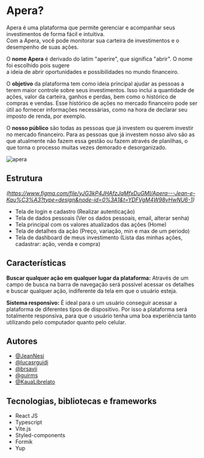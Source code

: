 # Apera? 
Apera é uma plataforma que permite gerenciar e acompanhar seus investimentos de forma fácil e intuitiva.  
Com a Apera, você pode monitorar sua carteira de investimentos e o desempenho de suas ações.

O **nome Apera** é derivado do latim "aperire", que significa "abrir". O nome foi escolhido pois sugere  
a ideia de abrir oportunidades e possibilidades no mundo financeiro.

O **objetivo** da plataforma tem como ideia principal ajudar as pessoas a terem maior controle sobre seus investimentos. 
Isso inclui a quantidade de ações, valor da carteira, ganhos e perdas, bem como o histórico de compras e vendas. 
Esse histórico de ações no mercado financeiro pode ser útil ao fornecer informações necessárias, como na hora 
de declarar seu imposto de renda, por exemplo. 

O **nosso público** são todas as pessoas que já investem ou querem investir no mercado financeiro. 
Para as pessoas que já investem nosso alvo são as que atualmente não fazem essa gestão ou fazem através de planilhas, 
o que torna o processo muitas vezes demorado e desorganizado.

![apera](https://user-images.githubusercontent.com/102368879/236288398-5cda0451-3c8e-4555-a5ad-a5bac83636fd.png)

## Estrutura
*(https://www.figma.com/file/yJG3kP4JHAfzJqMfxDuGMI/Apera---Jean-e-Kau%C3%A3?type=design&node-id=0%3A1&t=YDFVgM4W98vHwNU6-1)*
- Tela de login e cadastro (Realizar autenticação)
- Tela de dados pessoais (Ver os dados pessoais, email, alterar senha)
- Tela principal com os valores atualizados das ações (Home)
- Tela de detalhes da ação (Preço, variação, min e max de um periodo)
- Tela de dashboard de meus investimento (Lista das minhas ações, cadastrar: ação, venda e compra)

## Características

**Buscar qualquer ação em qualquer lugar da plataforma:**
Através de um campo de busca na barra de navegação será possivel acessar os detalhes 
e buscar qualquer ação, indiferente da tela em que o usuário esteja.

**Sistema responsivo:**
É ideal para o um usuário conseguir acessar a plataforma de diferentes tipos de dispositivo. 
Por isso a plataforma será totalmente responsiva, para que o usuário tenha uma boa experiência tanto 
utilizando pelo computador quanto pelo celular.

## Autores
- [@JeanNesi](https://github.com/JeanNesi)
- [@lucasrguidi](https://github.com/lucasrguidi)
- [@brsavii](https://github.com/brsavii)
- [@guirms](https://github.com/guirms)
- [@KauaLibrelato](https://github.com/KauaLibrelato)


## Tecnologias, bibliotecas e frameworks
- React JS
- Typescript
- Vite.js
- Styled-components
- Formik
- Yup
